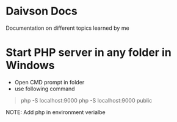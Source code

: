 # Daivson Docs
Documentation on different topics learned by me

# Start PHP server in any folder in Windows
- Open CMD prompt in folder
- use following command
 > php -S localhost:9000
 > php -S localhost:9000 public
 
 NOTE: Add php in environment verialbe
